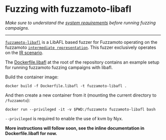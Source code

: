 # Fuzzing with fuzzamoto-libafl

*Make sure to understand the [system requirements](./requirements.md) before
running fuzzing campaigns.*

---

[`fuzzamoto-libafl`](https://github.com/dergoegge/fuzzamoto/tree/master/fuzzamoto-libafl)
is a LibAFL based fuzzer for Fuzzamoto operating on the fuzzamoto
[`intermediate representation`](../design/ir.md). This fuzzer exclusively
operates on the [IR
scenario](https://github.com/dergoegge/fuzzamoto/tree/master/fuzzamoto-scenarios/bin/ir.rs).

The
[Dockerfile.libafl](https://github.com/dergoegge/fuzzamoto/blob/master/Dockerfile.libafl)
at the root of the repository contains an example setup for running fuzzamoto
fuzzing campaigns with libafl.

Build the container image:

```
docker build -f Dockerfile.libafl -t fuzzamoto-libafl .
```

And then create a new container from it (mounting the current directory to
`/fuzzamoto`):

```
docker run --privileged -it -v $PWD:/fuzzamoto fuzzamoto-libafl bash
```

`--privileged` is required to enable the use of kvm by Nyx.

**More instructions will follow soon, see the inline documentation in
Dockerfile.libafl for now.**
